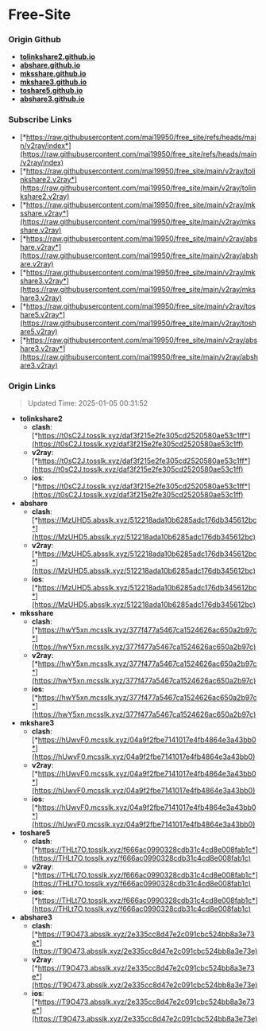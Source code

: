 # Free-Site

### Origin Github

- [**tolinkshare2.github.io**](https://github.com/tolinkshare2/tolinkshare2.github.io)
- [**abshare.github.io**](https://github.com/abshare/abshare.github.io)
- [**mksshare.github.io**](https://github.com/mksshare/mksshare.github.io)
- [**mkshare3.github.io**](https://github.com/mkshare3/mkshare3.github.io)
- [**toshare5.github.io**](https://github.com/toshare5/toshare5.github.io)
- [**abshare3.github.io**](https://github.com/abshare3/abshare3.github.io)

### Subscribe Links

- [*https://raw.githubusercontent.com/mai19950/free_site/refs/heads/main/v2ray/index*](https://raw.githubusercontent.com/mai19950/free_site/refs/heads/main/v2ray/index)
- [*https://raw.githubusercontent.com/mai19950/free_site/main/v2ray/tolinkshare2.v2ray*](https://raw.githubusercontent.com/mai19950/free_site/main/v2ray/tolinkshare2.v2ray)
- [*https://raw.githubusercontent.com/mai19950/free_site/main/v2ray/mksshare.v2ray*](https://raw.githubusercontent.com/mai19950/free_site/main/v2ray/mksshare.v2ray)
- [*https://raw.githubusercontent.com/mai19950/free_site/main/v2ray/abshare.v2ray*](https://raw.githubusercontent.com/mai19950/free_site/main/v2ray/abshare.v2ray)
- [*https://raw.githubusercontent.com/mai19950/free_site/main/v2ray/mkshare3.v2ray*](https://raw.githubusercontent.com/mai19950/free_site/main/v2ray/mkshare3.v2ray)
- [*https://raw.githubusercontent.com/mai19950/free_site/main/v2ray/toshare5.v2ray*](https://raw.githubusercontent.com/mai19950/free_site/main/v2ray/toshare5.v2ray)
- [*https://raw.githubusercontent.com/mai19950/free_site/main/v2ray/abshare3.v2ray*](https://raw.githubusercontent.com/mai19950/free_site/main/v2ray/abshare3.v2ray)

### Origin Links

> Updated Time: 2025-01-05 00:31:52

- **tolinkshare2**
  - **clash**: [*https://t0sC2J.tosslk.xyz/daf3f215e2fe305cd2520580ae53c1ff*](https://t0sC2J.tosslk.xyz/daf3f215e2fe305cd2520580ae53c1ff)
  - **v2ray**: [*https://t0sC2J.tosslk.xyz/daf3f215e2fe305cd2520580ae53c1ff*](https://t0sC2J.tosslk.xyz/daf3f215e2fe305cd2520580ae53c1ff)
  - **ios**: [*https://t0sC2J.tosslk.xyz/daf3f215e2fe305cd2520580ae53c1ff*](https://t0sC2J.tosslk.xyz/daf3f215e2fe305cd2520580ae53c1ff)
- **abshare**
  - **clash**: [*https://MzUHD5.absslk.xyz/512218ada10b6285adc176db345612bc*](https://MzUHD5.absslk.xyz/512218ada10b6285adc176db345612bc)
  - **v2ray**: [*https://MzUHD5.absslk.xyz/512218ada10b6285adc176db345612bc*](https://MzUHD5.absslk.xyz/512218ada10b6285adc176db345612bc)
  - **ios**: [*https://MzUHD5.absslk.xyz/512218ada10b6285adc176db345612bc*](https://MzUHD5.absslk.xyz/512218ada10b6285adc176db345612bc)
- **mksshare**
  - **clash**: [*https://hwY5xn.mcsslk.xyz/377f477a5467ca1524626ac650a2b97c*](https://hwY5xn.mcsslk.xyz/377f477a5467ca1524626ac650a2b97c)
  - **v2ray**: [*https://hwY5xn.mcsslk.xyz/377f477a5467ca1524626ac650a2b97c*](https://hwY5xn.mcsslk.xyz/377f477a5467ca1524626ac650a2b97c)
  - **ios**: [*https://hwY5xn.mcsslk.xyz/377f477a5467ca1524626ac650a2b97c*](https://hwY5xn.mcsslk.xyz/377f477a5467ca1524626ac650a2b97c)
- **mkshare3**
  - **clash**: [*https://hUwvF0.mcsslk.xyz/04a9f2fbe7141017e4fb4864e3a43bb0*](https://hUwvF0.mcsslk.xyz/04a9f2fbe7141017e4fb4864e3a43bb0)
  - **v2ray**: [*https://hUwvF0.mcsslk.xyz/04a9f2fbe7141017e4fb4864e3a43bb0*](https://hUwvF0.mcsslk.xyz/04a9f2fbe7141017e4fb4864e3a43bb0)
  - **ios**: [*https://hUwvF0.mcsslk.xyz/04a9f2fbe7141017e4fb4864e3a43bb0*](https://hUwvF0.mcsslk.xyz/04a9f2fbe7141017e4fb4864e3a43bb0)
- **toshare5**
  - **clash**: [*https://THLt7O.tosslk.xyz/f666ac0990328cdb31c4cd8e008fab1c*](https://THLt7O.tosslk.xyz/f666ac0990328cdb31c4cd8e008fab1c)
  - **v2ray**: [*https://THLt7O.tosslk.xyz/f666ac0990328cdb31c4cd8e008fab1c*](https://THLt7O.tosslk.xyz/f666ac0990328cdb31c4cd8e008fab1c)
  - **ios**: [*https://THLt7O.tosslk.xyz/f666ac0990328cdb31c4cd8e008fab1c*](https://THLt7O.tosslk.xyz/f666ac0990328cdb31c4cd8e008fab1c)
- **abshare3**
  - **clash**: [*https://T9O473.absslk.xyz/2e335cc8d47e2c091cbc524bb8a3e73e*](https://T9O473.absslk.xyz/2e335cc8d47e2c091cbc524bb8a3e73e)
  - **v2ray**: [*https://T9O473.absslk.xyz/2e335cc8d47e2c091cbc524bb8a3e73e*](https://T9O473.absslk.xyz/2e335cc8d47e2c091cbc524bb8a3e73e)
  - **ios**: [*https://T9O473.absslk.xyz/2e335cc8d47e2c091cbc524bb8a3e73e*](https://T9O473.absslk.xyz/2e335cc8d47e2c091cbc524bb8a3e73e)
